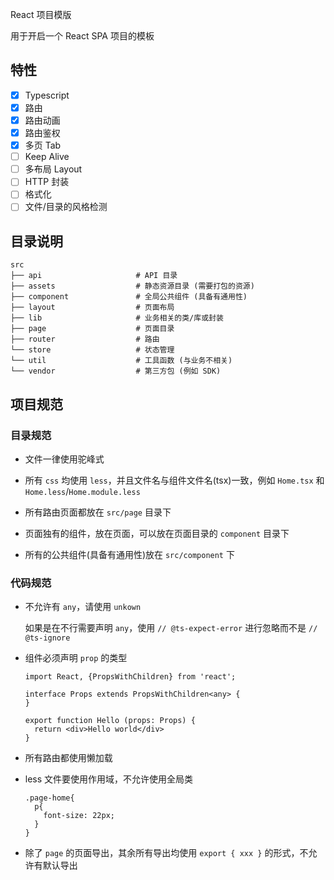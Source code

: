React 项目模版

用于开启一个 React SPA 项目的模板

## 特性

- [x] Typescript
- [x] 路由
- [x] 路由动画
- [x] 路由鉴权
- [x] 多页 Tab
- [ ] Keep Alive
- [ ] 多布局 Layout
- [ ] HTTP 封装
- [ ] 格式化
- [ ] 文件/目录的风格检测

## 目录说明

```
src
├── api                     # API 目录
├── assets                  # 静态资源目录 (需要打包的资源)
├── component               # 全局公共组件 (具备有通用性)
├── layout                  # 页面布局
├── lib                     # 业务相关的类/库或封装
├── page                    # 页面目录
├── router                  # 路由
└── store                   # 状态管理
└── util                    # 工具函数 (与业务不相关)
└── vendor                  # 第三方包 (例如 SDK)
```

## 项目规范

### 目录规范

- 文件一律使用驼峰式

- 所有 `css` 均使用 `less`，并且文件名与组件文件名(tsx)一致，例如 `Home.tsx` 和 `Home.less`/`Home.module.less`

- 所有路由页面都放在 `src/page` 目录下

- 页面独有的组件，放在页面，可以放在页面目录的 `component` 目录下

- 所有的公共组件(具备有通用性)放在 `src/component` 下

### 代码规范

- 不允许有 `any`，请使用 `unkown`

    如果是在不行需要声明 `any`，使用 `// @ts-expect-error` 进行忽略而不是 `// @ts-ignore`

- 组件必须声明 `prop` 的类型

    ```tsx
    import React, {PropsWithChildren} from 'react';
    
    interface Props extends PropsWithChildren<any> {
    }
    
    export function Hello (props: Props) {
      return <div>Hello world</div>
    }
    ```

- 所有路由都使用懒加载

- less 文件要使用作用域，不允许使用全局类

    ```less
    .page-home{
      p{
        font-size: 22px;  
      }
    }
    ```

- 除了 `page` 的页面导出，其余所有导出均使用 `export { xxx }` 的形式，不允许有默认导出
